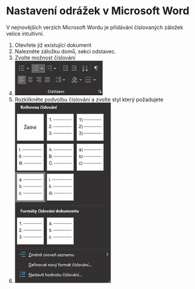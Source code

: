 # Nastavení odrážek v Microsoft Word
V nejnovějších verzích Microsoft Wordu je přidávání číslovaných záložek velice intuitivní.
1. Otevřete již existující dokument
2. Nalezněte záložku domů, sekci odstavec.
3. Zvolte možnost číslování
4. ![img2](scrn2.png)
5. Rozklikněte podvolbu číslování a zvolte styl který požadujete
6. ![img1](scrn1.png)
